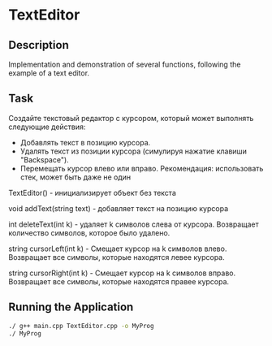 # TextEditor

## Description
Implementation and demonstration of several functions, following the example of a text editor.

## Task
Создайте текстовый редактор с курсором, который может выполнять следующие действия:

- Добавлять текст в позицию курсора.
- Удалять текст из позиции курсора (симулируя нажатие клавиши "Backspace").
- Перемещать курсор влево или вправо.
Рекомендация: использовать стек, может быть даже не один

TextEditor() - инициализирует объект без текста

void addText(string text) - добавляет текст на позицию курсора

int deleteText(int k) -  удаляет k символов слева от курсора. Возвращает количество символов, которое было удалено.

string cursorLeft(int k) - Смещает курсор на k символов влево. Возвращает все символы, которые находятся левее курсора.

string cursorRight(int k) - Смещает курсор на k символов вправо. Возвращает все символы, которые находятся правее курсора.

## Running the Application
```bash
./ g++ main.cpp TextEditor.cpp -o MyProg
./ MyProg

```

